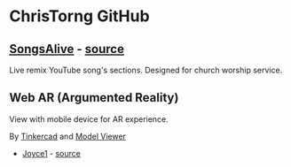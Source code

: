 # ChrisTorng GitHub

## [SongsAlive](https://christorng.github.io/SongsAlive/src/) - [source](https://github.com/ChrisTorng/SongsAlive)

Live remix YouTube song's sections. Designed for church worship service.

## Web AR (Argumented Reality)

View with mobile device for AR experience.

By [Tinkercad](https://www.tinkercad.com) and [Model Viewer](https://modelviewer.dev/)

* [Joyce1](https://christorng.github.io/3D/webar/?glb=Joyce1) - [source](https://www.tinkercad.com/things/fYLGxsoPkFq-test)

